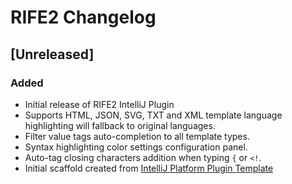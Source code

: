 <!-- Keep a Changelog guide -> https://keepachangelog.com -->

# RIFE2 Changelog

## [Unreleased]
### Added
- Initial release of RIFE2 IntelliJ Plugin
- Supports HTML, JSON, SVG, TXT and XML template language highlighting will fallback to original languages.
- Filter value tags auto-completion to all template types.
- Syntax highlighting color settings configuration panel.
- Auto-tag closing characters addition when typing `{` or `<!`.
- Initial scaffold created from [IntelliJ Platform Plugin Template](https://github.com/JetBrains/intellij-platform-plugin-template)
